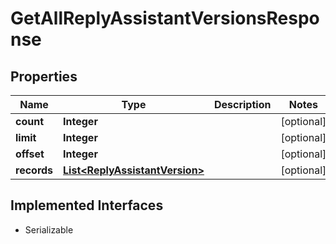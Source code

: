 

# GetAllReplyAssistantVersionsResponse


## Properties

| Name | Type | Description | Notes |
|------------ | ------------- | ------------- | -------------|
|**count** | **Integer** |  |  [optional] |
|**limit** | **Integer** |  |  [optional] |
|**offset** | **Integer** |  |  [optional] |
|**records** | [**List&lt;ReplyAssistantVersion&gt;**](ReplyAssistantVersion.md) |  |  [optional] |


## Implemented Interfaces

* Serializable


